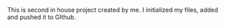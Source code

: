 This is second in house project created by me. I initialized my files, added and pushed it to GIthub.
